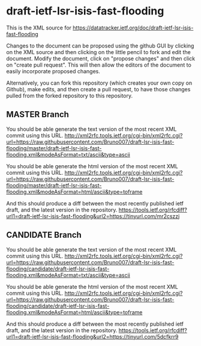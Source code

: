 # draft-ietf-lsr-isis-fast-flooding
This is the XML source for https://datatracker.ietf.org/doc/draft-ietf-lsr-isis-fast-flooding

Changes to the document can be proposed using the github GUI by clicking on the XML source and then clicking on the little pencil to fork and edit the document.  Modify the document, click on "propose changes" and then click on "create pull request".  This will then allow the editors of the document to easily incorporate proposed changes.

Alternatively, you can fork this repository (which creates your own copy on Github), make edits, and then create a pull request, to have those changes pulled from the forked repository to this repository.

## MASTER Branch
You should be able generate the text version of the most recent XML commit using this URL.
http://xml2rfc.tools.ietf.org/cgi-bin/xml2rfc.cgi?url=https://raw.githubusercontent.com/Bruno007/draft-lsr-isis-fast-flooding/master/draft-ietf-lsr-isis-fast-flooding.xml&modeAsFormat=txt/ascii&type=ascii

You should be able generate the html version of the most recent XML commit using this URL.
http://xml2rfc.tools.ietf.org/cgi-bin/xml2rfc.cgi?url=https://raw.githubusercontent.com/Bruno007/draft-lsr-isis-fast-flooding/master/draft-ietf-lsr-isis-fast-flooding.xml&modeAsFormat=html/ascii&type=toframe

And this should produce a diff between the most recently published ietf draft, and the latest version in the repository.
https://tools.ietf.org/rfcdiff?url1=draft-ietf-lsr-isis-fast-flooding&url2=https://tinyurl.com/mr2cszzj

## CANDIDATE Branch
You should be able generate the text version of the most recent XML commit using this URL.
http://xml2rfc.tools.ietf.org/cgi-bin/xml2rfc.cgi?url=https://raw.githubusercontent.com/Bruno007/draft-lsr-isis-fast-flooding/candidate/draft-ietf-lsr-isis-fast-flooding.xml&modeAsFormat=txt/ascii&type=ascii

You should be able generate the html version of the most recent XML commit using this URL.
http://xml2rfc.tools.ietf.org/cgi-bin/xml2rfc.cgi?url=https://raw.githubusercontent.com/Bruno007/draft-lsr-isis-fast-flooding/candidate/draft-ietf-lsr-isis-fast-flooding.xml&modeAsFormat=html/ascii&type=toframe

And this should produce a diff between the most recently published ietf draft, and the latest version in the repository.
https://tools.ietf.org/rfcdiff?url1=draft-ietf-lsr-isis-fast-flooding&url2=https://tinyurl.com/5dcfkrr9